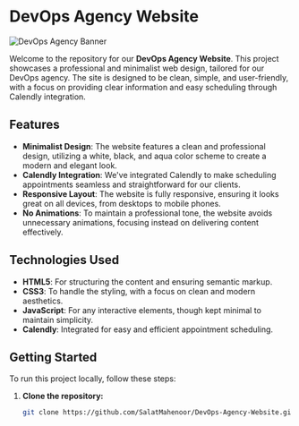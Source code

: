# DevOps Agency Website

![DevOps Agency Banner](https://images.pexels.com/photos/3165335/pexels-photo-3165335.jpeg)

Welcome to the repository for our **DevOps Agency Website**. This project showcases a professional and minimalist web design, tailored for our DevOps agency. The site is designed to be clean, simple, and user-friendly, with a focus on providing clear information and easy scheduling through Calendly integration.

## Features

- **Minimalist Design**: The website features a clean and professional design, utilizing a white, black, and aqua color scheme to create a modern and elegant look.
- **Calendly Integration**: We've integrated Calendly to make scheduling appointments seamless and straightforward for our clients.
- **Responsive Layout**: The website is fully responsive, ensuring it looks great on all devices, from desktops to mobile phones.
- **No Animations**: To maintain a professional tone, the website avoids unnecessary animations, focusing instead on delivering content effectively.

## Technologies Used

- **HTML5**: For structuring the content and ensuring semantic markup.
- **CSS3**: To handle the styling, with a focus on clean and modern aesthetics.
- **JavaScript**: For any interactive elements, though kept minimal to maintain simplicity.
- **Calendly**: Integrated for easy and efficient appointment scheduling.

## Getting Started

To run this project locally, follow these steps:

1. **Clone the repository:**
   ```bash
   git clone https://github.com/SalatMahenoor/DevOps-Agency-Website.git
